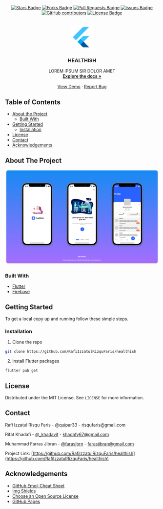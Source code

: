 <div align="center">
  <a href="https://github.com/RafiIzzatulRizquFaris/healthish/stargazers"><img src="https://img.shields.io/github/stars/RafiIzzatulRizquFaris/healthish" alt="Stars Badge"/></a>
<a href="https://github.com/RafiIzzatulRizquFaris/healthish/network/members"><img src="https://img.shields.io/github/forks/RafiIzzatulRizquFaris/healthish" alt="Forks Badge"/></a>
<a href="https://github.com/RafiIzzatulRizquFaris/healthish/pulls"><img src="https://img.shields.io/github/issues-pr/RafiIzzatulRizquFaris/healthish" alt="Pull Requests Badge"/></a>
<a href="https://github.com/RafiIzzatulRizquFaris/healthish/issues"><img src="https://img.shields.io/github/issues/RafiIzzatulRizquFaris/healthish" alt="Issues Badge"/></a>
<a href="https://github.com/RafiIzzatulRizquFaris/healthish/graphs/contributors"><img alt="GitHub contributors" src="https://img.shields.io/github/contributors/RafiIzzatulRizquFaris/healthish?color=2b9348"></a>
<a href="https://github.com/RafiIzzatulRizquFaris/healthish/blob/master/LICENSE"><img src="https://img.shields.io/github/license/RafiIzzatulRizquFaris/healthish?color=2b9348" alt="License Badge"/></a>
</div>

<!-- PROJECT LOGO -->
<br />
<p align="center">
  <a href="https://github.com/RafiIzzatulRizquFaris/healthish">
    <img src="assets/iconflutter.png" alt="Logo" width="80" height="80">
  </a>

  <h3 align="center">HEALTHISH</h3>

  <p align="center">
    LOREM IPSUM SIR DOLOR AMET
    <br />
    <a href="https://github.com/RafiIzzatulRizquFaris/healthish"><strong>Explore the docs »</strong></a>
    <br />
    <br />
    <a href="https://github.com/RafiIzzatulRizquFaris/healthish">View Demo</a>
    ·
    <a href="https://github.com/RafiIzzatulRizquFaris/healthish">Report Bug</a>
  </p>
</p>

<!-- TABLE OF CONTENTS -->
## Table of Contents

* [About the Project](#about-the-project)
    * [Built With](#built-with)
* [Getting Started](#getting-started)
    * [Installation](#installation)
* [License](#license)
* [Contact](#contact)
* [Acknowledgements](#acknowledgements)

<!-- ABOUT THE PROJECT -->
## About The Project

[![Product Name Screen Shot][product-screenshot]](https://github.com/RafiIzzatulRizquFaris/healthish)


### Built With

* [Flutter](https://flutter.dev/)
* [Firebase](https://firebase.google.com/)

<!-- GETTING STARTED -->
## Getting Started

To get a local copy up and running follow these simple steps.

### Installation

1. Clone the repo
```sh
git clone https://github.com/RafiIzzatulRizquFaris/healthish
```
2. Install Flutter packages
```sh
flutter pub get
```

<!-- LICENSE -->
## License

Distributed under the MIT License. See `LICENSE` for more information.


<!-- CONTACT -->
## Contact

Rafi Izzatul Risqu Faris - [@quipar33](https://www.instagram.com/quipar33/) - risqufaris@gmail.com

Rifat Khadafi - [@_khadavit](https://www.instagram.com/_khadavit/) - khadafy67@gmail.com

Muhammad Farras Jibran - [@farasjbrn](https://www.instagram.com/farasjbrn/) - farasjibran@gmail.com

Project Link: [https://github.com/RafiIzzatulRizquFaris/healthish](https://github.com/RafiIzzatulRizquFaris/healthish)


<!-- ACKNOWLEDGEMENTS -->
## Acknowledgements
* [GitHub Emoji Cheat Sheet](https://www.webpagefx.com/tools/emoji-cheat-sheet)
* [Img Shields](https://shields.io)
* [Choose an Open Source License](https://choosealicense.com)
* [GitHub Pages](https://pages.github.com)



[product-screenshot]: assets/1.svg